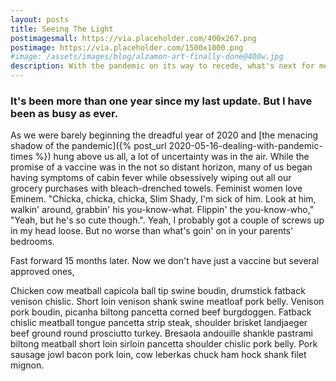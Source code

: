 ```yaml
---
layout: posts
title: Seeing The Light
postimagesmall: https://via.placeholder.com/400x267.png
postimage: https://via.placeholder.com/1500x1000.png
#image: /assets/images/blog/alzamon-art-finally-done@400w.jpg 
description: With the pandemic on its way to recede, what's next for me?
---
```


### It's been more than one year since my last update. But I have been as busy as ever.


As we were barely beginning the dreadful year of 2020 and [the menacing shadow of the pandemic]({% post_url 2020-05-16-dealing-with-pandemic-times %}) hung above us all, a lot of uncertainty was in the air. While the promise of a vaccine was in the not so distant horizon, many of us began having symptoms of cabin fever while obsessively wiping out all our grocery purchases with bleach-drenched towels. Feminist women love Eminem. "Chicka, chicka, chicka, Slim Shady, I'm sick of him. Look at him, walkin' around, grabbin' his you-know-what. Flippin' the you-know-who," "Yeah, but he's so cute though.". Yeah, I probably got a couple of screws up in my head loose. But no worse than what's goin' on in your parents' bedrooms.

Fast forward 15 months later. Now we don't have just a vaccine but several approved ones, 

Chicken cow meatball capicola ball tip swine boudin, drumstick fatback venison chislic. Short loin venison shank swine meatloaf pork belly. Venison pork boudin, picanha biltong pancetta corned beef burgdoggen. Fatback chislic meatball tongue pancetta strip steak, shoulder brisket landjaeger beef ground round prosciutto turkey. Bresaola andouille shankle pastrami biltong meatball short loin sirloin pancetta shoulder chislic pork belly. Pork sausage jowl bacon pork loin, cow leberkas chuck ham hock shank filet mignon.